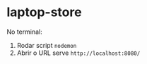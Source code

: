 # laptop-store

No terminal:

1. Rodar script `nodemon`
2. Abrir o URL serve `http://localhost:8080/`
